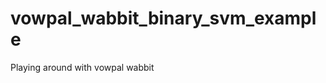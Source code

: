 vowpal_wabbit_binary_svm_example
================================

Playing around with vowpal wabbit
